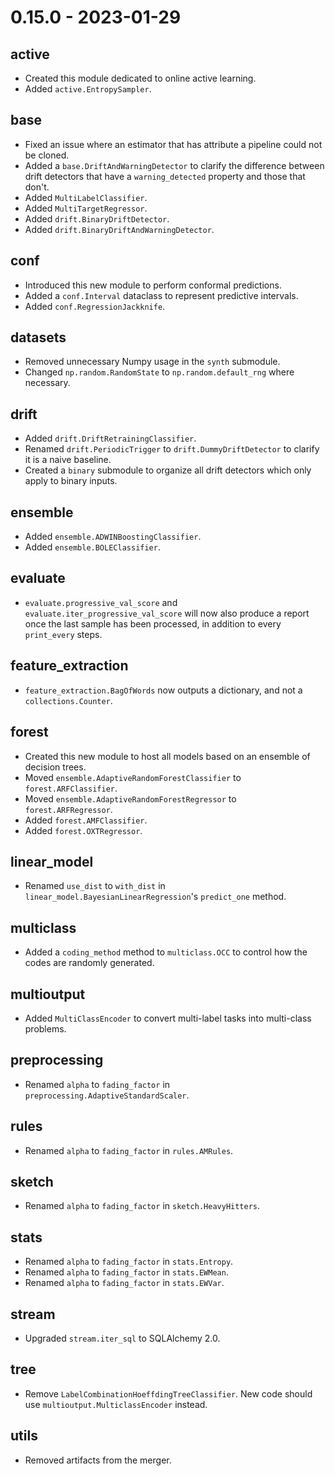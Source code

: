 # 0.15.0 - 2023-01-29

## active

- Created this module dedicated to online active learning.
- Added `active.EntropySampler`.

## base

- Fixed an issue where an estimator that has attribute a pipeline could not be cloned.
- Added a `base.DriftAndWarningDetector` to clarify the difference between drift detectors that have a `warning_detected` property and those that don't.
- Added `MultiLabelClassifier`.
- Added `MultiTargetRegressor`.
- Added `drift.BinaryDriftDetector`.
- Added `drift.BinaryDriftAndWarningDetector`.

## conf

- Introduced this new module to perform conformal predictions.
- Added a `conf.Interval` dataclass to represent predictive intervals.
- Added `conf.RegressionJackknife`.

## datasets

- Removed unnecessary Numpy usage in the `synth` submodule.
- Changed `np.random.RandomState` to `np.random.default_rng` where necessary.

## drift

- Added `drift.DriftRetrainingClassifier`.
- Renamed `drift.PeriodicTrigger` to `drift.DummyDriftDetector` to clarify it is a naive baseline.
- Created a `binary` submodule to organize all drift detectors which only apply to binary inputs.

## ensemble

- Added `ensemble.ADWINBoostingClassifier`.
- Added `ensemble.BOLEClassifier`.

## evaluate

- `evaluate.progressive_val_score` and `evaluate.iter_progressive_val_score` will now also produce a report once the last sample has been processed, in addition to every `print_every` steps.

## feature_extraction

- `feature_extraction.BagOfWords` now outputs a dictionary, and not a `collections.Counter`.

## forest

- Created this new module to host all models based on an ensemble of decision trees.
- Moved `ensemble.AdaptiveRandomForestClassifier` to `forest.ARFClassifier`.
- Moved `ensemble.AdaptiveRandomForestRegressor` to `forest.ARFRegressor`.
- Added `forest.AMFClassifier`.
- Added `forest.OXTRegressor`.

## linear_model

- Renamed `use_dist` to `with_dist` in `linear_model.BayesianLinearRegression`'s `predict_one` method.

## multiclass

- Added a `coding_method` method to `multiclass.OCC` to control how the codes are randomly generated.

## multioutput

- Added `MultiClassEncoder` to convert multi-label tasks into multi-class problems.

## preprocessing

- Renamed `alpha` to `fading_factor` in `preprocessing.AdaptiveStandardScaler`.

## rules

- Renamed `alpha` to `fading_factor` in `rules.AMRules`.

## sketch

- Renamed `alpha` to `fading_factor` in `sketch.HeavyHitters`.

## stats

- Renamed `alpha` to `fading_factor` in `stats.Entropy`.
- Renamed `alpha` to `fading_factor` in `stats.EWMean`.
- Renamed `alpha` to `fading_factor` in `stats.EWVar`.

## stream

- Upgraded `stream.iter_sql` to SQLAlchemy 2.0.

## tree

- Remove `LabelCombinationHoeffdingTreeClassifier`. New code should use `multioutput.MulticlassEncoder` instead.

## utils

- Removed artifacts from the merger.
